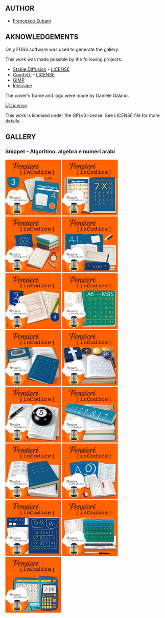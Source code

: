 ## AUTHOR

- [Francesco Zubani](https://www.linkedin.com/in/francesco-zubani-5957081a6/)

## AKNOWLEDGEMENTS

Only FOSS software was used to generate the gallery.

This work was made possible by the following projects:

- [Stable Diffusion](https://github.com/CompVis/stable-diffusion) - [LICENSE](https://github.com/CompVis/stable-diffusion/blob/main/LICENSE)
- [ComfyUI](https://github.com/comfyanonymous/ComfyUI) - [LICENSE](https://github.com/comfyanonymous/ComfyUI/blob/master/LICENSE)
- [GIMP](https://www.gimp.org/)
- [Inkscape](https://inkscape.org/)

The cover's frame and logo were made by Daniele Galano.

[![License](https://img.shields.io/badge/License-GPL%20v3-blue.svg)](http://www.gnu.org/licenses/gpl-3.0)

This work is licensed under the GPLv3 license.
See LICENSE file for more details.

## GALLERY

### Snippet - Algoritmo, algebra e numeri arabi

<div class="gallery">
  <a href="PIC89_01.png"><img class="thumbnail" src="./thumbs/PIC89_01.png" alt="PIC89_01"></a>
  <a href="PIC89_02.png"><img class="thumbnail" src="./thumbs/PIC89_02.png" alt="PIC89_02"></a>
  <a href="PIC89_03.png"><img class="thumbnail" src="./thumbs/PIC89_03.png" alt="PIC89_03"></a>
  <a href="PIC89_04.png"><img class="thumbnail" src="./thumbs/PIC89_04.png" alt="PIC89_04"></a>
  <a href="PIC89_05.png"><img class="thumbnail" src="./thumbs/PIC89_05.png" alt="PIC89_05"></a>
  <a href="PIC89_06.png"><img class="thumbnail" src="./thumbs/PIC89_06.png" alt="PIC89_06"></a>
  <a href="PIC89_07.png"><img class="thumbnail" src="./thumbs/PIC89_07.png" alt="PIC89_07"></a>
  <a href="PIC89_08.png"><img class="thumbnail" src="./thumbs/PIC89_08.png" alt="PIC89_08"></a>
  <a href="PIC89_09.png"><img class="thumbnail" src="./thumbs/PIC89_09.png" alt="PIC89_09"></a>
  <a href="PIC89_10.png"><img class="thumbnail" src="./thumbs/PIC89_10.png" alt="PIC89_10"></a>
  <a href="PIC89_11.png"><img class="thumbnail" src="./thumbs/PIC89_11.png" alt="PIC89_11"></a>
  <a href="PIC89_12.png"><img class="thumbnail" src="./thumbs/PIC89_12.png" alt="PIC89_12"></a>
  <a href="PIC89_13.png"><img class="thumbnail" src="./thumbs/PIC89_13.png" alt="PIC89_13"></a>
  <a href="PIC89_14.png"><img class="thumbnail" src="./thumbs/PIC89_14.png" alt="PIC89_14"></a>
  <a href="PIC89_15.png"><img class="thumbnail" src="./thumbs/PIC89_15.png" alt="PIC89_15"></a>
</div>
</body>
</html>
